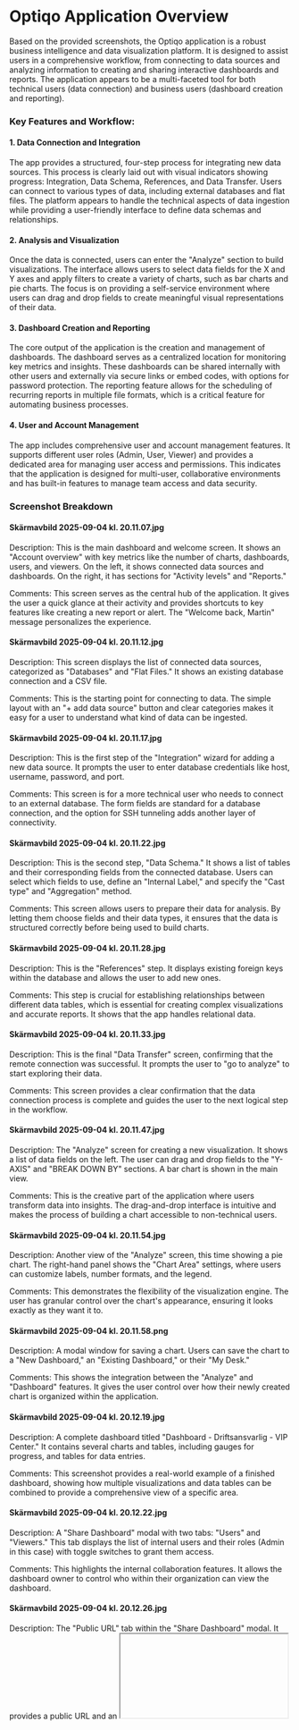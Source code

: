# Optiqo Application Overview

Based on the provided screenshots, the Optiqo application is a robust business intelligence and data visualization platform. It is designed to assist users in a comprehensive workflow, from connecting to data sources and analyzing information to creating and sharing interactive dashboards and reports. The application appears to be a multi-faceted tool for both technical users (data connection) and business users (dashboard creation and reporting).

### Key Features and Workflow:

#### 1\. Data Connection and Integration

The app provides a structured, four-step process for integrating new data sources. This process is clearly laid out with visual indicators showing progress: Integration, Data Schema, References, and Data Transfer. Users can connect to various types of data, including external databases and flat files. The platform appears to handle the technical aspects of data ingestion while providing a user-friendly interface to define data schemas and relationships.

#### 2\. Analysis and Visualization

Once the data is connected, users can enter the "Analyze" section to build visualizations. The interface allows users to select data fields for the X and Y axes and apply filters to create a variety of charts, such as bar charts and pie charts. The focus is on providing a self-service environment where users can drag and drop fields to create meaningful visual representations of their data.

#### 3\. Dashboard Creation and Reporting

The core output of the application is the creation and management of dashboards. The dashboard serves as a centralized location for monitoring key metrics and insights. These dashboards can be shared internally with other users and externally via secure links or embed codes, with options for password protection. The reporting feature allows for the scheduling of recurring reports in multiple file formats, which is a critical feature for automating business processes.

#### 4\. User and Account Management

The app includes comprehensive user and account management features. It supports different user roles (Admin, User, Viewer) and provides a dedicated area for managing user access and permissions. This indicates that the application is designed for multi-user, collaborative environments and has built-in features to manage team access and data security.

### Screenshot Breakdown

#### Skärmavbild 2025-09-04 kl. 20.11.07.jpg

Description: This is the main dashboard and welcome screen. It shows an "Account overview" with key metrics like the number of charts, dashboards, users, and viewers. On the left, it shows connected data sources and dashboards. On the right, it has sections for "Activity levels" and "Reports."

Comments: This screen serves as the central hub of the application. It gives the user a quick glance at their activity and provides shortcuts to key features like creating a new report or alert. The "Welcome back, Martin" message personalizes the experience.

#### Skärmavbild 2025-09-04 kl. 20.11.12.jpg

Description: This screen displays the list of connected data sources, categorized as "Databases" and "Flat Files." It shows an existing database connection and a CSV file.

Comments: This is the starting point for connecting to data. The simple layout with an "+ add data source" button and clear categories makes it easy for a user to understand what kind of data can be ingested.

#### Skärmavbild 2025-09-04 kl. 20.11.17.jpg

Description: This is the first step of the "Integration" wizard for adding a new data source. It prompts the user to enter database credentials like host, username, password, and port.

Comments: This screen is for a more technical user who needs to connect to an external database. The form fields are standard for a database connection, and the option for SSH tunneling adds another layer of connectivity.

#### Skärmavbild 2025-09-04 kl. 20.11.22.jpg

Description: This is the second step, "Data Schema." It shows a list of tables and their corresponding fields from the connected database. Users can select which fields to use, define an "Internal Label," and specify the "Cast type" and "Aggregation" method.

Comments: This screen allows users to prepare their data for analysis. By letting them choose fields and their data types, it ensures that the data is structured correctly before being used to build charts.

#### Skärmavbild 2025-09-04 kl. 20.11.28.jpg

Description: This is the "References" step. It displays existing foreign keys within the database and allows the user to add new ones.

Comments: This step is crucial for establishing relationships between different data tables, which is essential for creating complex visualizations and accurate reports. It shows that the app handles relational data.

#### Skärmavbild 2025-09-04 kl. 20.11.33.jpg

Description: This is the final "Data Transfer" screen, confirming that the remote connection was successful. It prompts the user to "go to analyze" to start exploring their data.

Comments: This screen provides a clear confirmation that the data connection process is complete and guides the user to the next logical step in the workflow.

#### Skärmavbild 2025-09-04 kl. 20.11.47.jpg

Description: The "Analyze" screen for creating a new visualization. It shows a list of data fields on the left. The user can drag and drop fields to the "Y-AXIS" and "BREAK DOWN BY" sections. A bar chart is shown in the main view.

Comments: This is the creative part of the application where users transform data into insights. The drag-and-drop interface is intuitive and makes the process of building a chart accessible to non-technical users.

#### Skärmavbild 2025-09-04 kl. 20.11.54.jpg

Description: Another view of the "Analyze" screen, this time showing a pie chart. The right-hand panel shows the "Chart Area" settings, where users can customize labels, number formats, and the legend.

Comments: This demonstrates the flexibility of the visualization engine. The user has granular control over the chart's appearance, ensuring it looks exactly as they want it to.

#### Skärmavbild 2025-09-04 kl. 20.11.58.png

Description: A modal window for saving a chart. Users can save the chart to a "New Dashboard," an "Existing Dashboard," or their "My Desk."

Comments: This shows the integration between the "Analyze" and "Dashboard" features. It gives the user control over how their newly created chart is organized within the application.

#### Skärmavbild 2025-09-04 kl. 20.12.19.jpg

Description: A complete dashboard titled "Dashboard - Driftsansvarlig - VIP Center." It contains several charts and tables, including gauges for progress, and tables for data entries.

Comments: This screenshot provides a real-world example of a finished dashboard, showing how multiple visualizations and data tables can be combined to provide a comprehensive view of a specific area.

#### Skärmavbild 2025-09-04 kl. 20.12.22.jpg

Description: A "Share Dashboard" modal with two tabs: "Users" and "Viewers." This tab displays the list of internal users and their roles (Admin in this case) with toggle switches to grant them access.

Comments: This highlights the internal collaboration features. It allows the dashboard owner to control who within their organization can view the dashboard.

#### Skärmavbild 2025-09-04 kl. 20.12.26.jpg

Description: The "Public URL" tab within the "Share Dashboard" modal. It provides a public URL and an <iframe> embed code for external sharing. It also has an option to make the link password protected.

Comments: This feature extends the sharing capabilities beyond the organization, allowing users to embed or share dashboards on external websites or with clients, with optional security measures.

#### Skärmavbild 2025-09-04 kl. 20.12.38.jpg

Description: The "Create new report" form. It has sections for "Recipients and Email details," "Content," and "Schedule Report." Users can select a report title, recipients, subject, and message. They can also specify the content scope (Single Tab or Dashboard) and the report format (XLS, CSV, PDF, or PNG).

Comments: This shows the advanced reporting functionality. The ability to schedule reports and send them in different formats is a key feature for automating data distribution.

#### Skärmavbild 2025-09-04 kl. 20.12.45.jpg

Description: A slight variation of the "Create new report" form, but with the "Format" section showing checkboxes for selecting multiple output formats.

Comments: This indicates the flexibility of the reporting tool. Users are not limited to a single format and can select multiple types for their report.

#### Skärmavbild 2025-09-04 kl. 20.12.50.png

Description: The main application menu, a sidebar that appears to be a user profile or account settings menu. It lists options like "My Desk," "Users," "Viewers," "SSO," "Account," "Support," "Plan & Billing," and "Sign out."

Comments: This menu provides access to administrative and account-level settings, confirming that the application has a comprehensive system for user and plan management.

#### Skärmavbild 2025-09-04 kl. 20.12.59.jpg

Description: The "Viewers" section under the "Users" menu. It shows a list of viewers in the organization, including their email, name, viewer type, and group.

Comments: This provides a detailed view of the user base and demonstrates the granular control an administrator has over who can access the application's content.

#### ska\_\_rmavbild\_2025-09-08\_kl.\_09.28.25.png

Description: This screen shows the user management list with details of a selected user on the right. The details include the user's email, first name, last name, and role.

Comments: This provides a clear view of the user details that can be managed by an administrator. The ability to edit or delete a user is also present, showcasing the full administrative control.

#### ska\_\_rmavbild\_2025-09-08\_kl.\_09.29.20.png

Description: This is the main "Viewers" list under the "Users" menu. It displays a list of viewers with their email, name, viewer type, and group. There is an option to "add viewer" and manage "groups."

Comments: This screen provides a more detailed view of the viewer management capabilities, allowing administrators to see all viewers and organize them into groups.

#### ska\_\_rmavbild\_2025-09-08\_kl.\_09.29.26.png

Description: A modal window for adding a new viewer. The form includes fields for email, first name, last name, language, viewer type, and groups. It also has a checkbox to "Send invitation emails."

Comments: This shows the process for inviting new viewers to the platform. The ability to send an automatic email streamlines the onboarding process.

#### ska\_\_rmavbild\_2025-09-08\_kl.\_09.31.52.png

Description: An alternative view of the "Share Dashboard" modal's "Users" tab. The content is similar to the previous screenshot but shows the modal with a dashboard in the background.

Comments: This confirms the consistency of the sharing features and shows how the modal appears over the primary dashboard content.

#### ska\_\_rmavbild\_2025-09-08\_kl.\_09.31.58.png

Description: The "Share Dashboard" modal on the "Viewers" tab. It shows a list of viewers who can be granted access to the specific dashboard.

Comments: This is a new view that highlights the specific functionality of granting dashboard access to viewers, separate from standard users.

#### ska\_\_rmavbild\_2025-09-08\_kl.\_09.32.03.png

Description: An alternative view of the "Share Dashboard" modal's "Public URL" tab. It displays the public URL and embed code for sharing.

Comments: This is another example of the public sharing feature, reinforcing its availability.